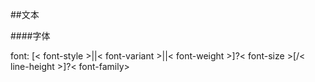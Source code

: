 ##文本

####字体

font: [< font-style >||< font-variant >||< font-weight >]?< font-size >[/< line-height >]?< font-family>

